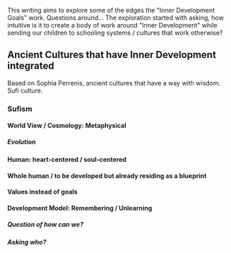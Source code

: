 This writing aims to explore some of the edges the "Inner Development Goals" work. Questions around... The exploration started with asking, how intuitive is it to create a body of work around "Inner Development" while sending our children to schooling systems / cultures that work otherwise?

## Ancient Cultures that have Inner Development integrated

Based on Sophia Perrenis, ancient cultures that have a way with wisdom. Sufi culture.

### Sufism
#### World View / Cosmology: Metaphysical

##### Evolution

#### Human: heart-centered / soul-centered
#### Whole human / to be developed but already residing as a blueprint

#### Values instead of goals

#### Development Model: Remembering / Unlearning

##### Question of how can we?

##### Asking who?




